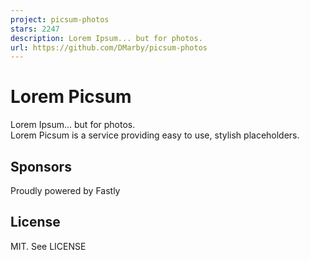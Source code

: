 ```yaml
---
project: picsum-photos
stars: 2247
description: Lorem Ipsum... but for photos.
url: https://github.com/DMarby/picsum-photos
---
```


Lorem Picsum
============

Lorem Ipsum... but for photos.  
Lorem Picsum is a service providing easy to use, stylish placeholders.

Sponsors
--------

Proudly powered by Fastly  

License
-------

MIT. See LICENSE
